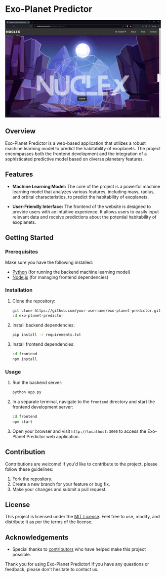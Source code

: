 # Exo-Planet Predictor

![image](https://github.com/SajalSatsangi/Exoplanet-Prediction/blob/main/Screenshot%20(363).png)

## Overview

Exo-Planet Predictor is a web-based application that utilizes a robust machine learning model to predict the habitability of exoplanets. The project encompasses both the frontend development and the integration of a sophisticated predictive model based on diverse planetary features.

## Features

- **Machine Learning Model:** The core of the project is a powerful machine learning model that analyzes various features, including mass, radius, and orbital characteristics, to predict the habitability of exoplanets.

- **User-Friendly Interface:** The frontend of the website is designed to provide users with an intuitive experience. It allows users to easily input relevant data and receive predictions about the potential habitability of exoplanets.

## Getting Started

### Prerequisites

Make sure you have the following installed:

- [Python](https://www.python.org/) (for running the backend machine learning model)
- [Node.js](https://nodejs.org/) (for managing frontend dependencies)

### Installation

1. Clone the repository:

   ```bash
   git clone https://github.com/your-username/exo-planet-predictor.git
   cd exo-planet-predictor
   ```

2. Install backend dependencies:

   ```bash
   pip install -r requirements.txt
   ```

3. Install frontend dependencies:

   ```bash
   cd frontend
   npm install
   ```

### Usage

1. Run the backend server:

   ```bash
   python app.py
   ```

2. In a separate terminal, navigate to the `frontend` directory and start the frontend development server:

   ```bash
   cd frontend
   npm start
   ```

3. Open your browser and visit `http://localhost:3000` to access the Exo-Planet Predictor web application.

## Contribution

Contributions are welcome! If you'd like to contribute to the project, please follow these guidelines:

1. Fork the repository.
2. Create a new branch for your feature or bug fix.
3. Make your changes and submit a pull request.

## License

This project is licensed under the [MIT License](LICENSE). Feel free to use, modify, and distribute it as per the terms of the license.

## Acknowledgements

- Special thanks to [contributors](CONTRIBUTORS.md) who have helped make this project possible.

Thank you for using Exo-Planet Predictor! If you have any questions or feedback, please don't hesitate to contact us.
